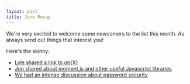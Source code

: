 ```yaml
---
layout: post
title: June Recap
---
```


We're very excited to welcome some newcomers to the list this month. As always
send out things that interest you!

Here's the skinny:
 - [Lyle shared a link to on{X}](https://groups.google.com/forum/?fromgroups#!topic/billtowncodefactory/M6zuOfJn9Hk)
 - [Jon shared about moment.js and other useful Javascript libraries](https://groups.google.com/forum/?fromgroups#!topic/billtowncodefactory/JfhUJ7Gc7Y8)
 - [We had an intense discussion about password security](https://groups.google.com/forum/?fromgroups#!topic/billtowncodefactory/WPgUJVi1vK8)

